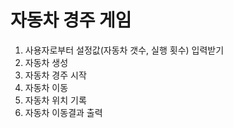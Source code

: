 # 자동차 경주 게임
1. 사용자로부터 설정값(자동차 갯수, 실행 횟수) 입력받기
2. 자동차 생성
3. 자동차 경주 시작
4. 자동차 이동
5. 자동차 위치 기록
6. 자동차 이동결과 출력